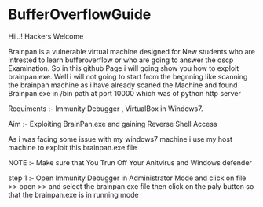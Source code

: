 # BufferOverflowGuide


Hii..! Hackers Welcome 

Brainpan is a vulnerable virtual machine designed for New students who are intrested to learn bufferoverflow or who are going to answer the oscp Examination. So in this github Page i will going show you how to exploit brainpan.exe. Well i will not going to start from the begnning like scanning the brainpan machine as i have already scaned the Machine and found Brainpan.exe in /bin path at port 10000 which was of python http server 

Requiments :- Immunity Debugger , VirtualBox in Windows7.

Aim :- Exploiting BrainPan.exe and gaining Reverse Shell Access

As i was facing some issue with my windows7 machine i use my host machine to exploit this brainpan.exe file 

NOTE :- Make sure that You Trun Off Your Anitvirus and Windows defender 

step 1 :- Open Immunity Debugger in Administrator Mode and click on file >> open >> and select the brainpan.exe file
          then click on the paly button so that the brainpan.exe is in running mode
          

